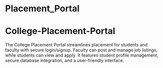 # Placement_Portal
# College-Placement-Portal
The College Placement Portal streamlines placement for students and faculty with secure login/signup. Faculty can post and manage job listings, while students can view and apply. It features student profile management, secure database integration, and a user-friendly interface.
